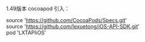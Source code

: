 1.49版本
cocoapod 引入：  
  
source 'https://github.com/CocoaPods/Specs.git'  
source 'https://github.com/lexuetong/iOS-API-SDK.git'  
pod 'LXTAPIiOS'  

